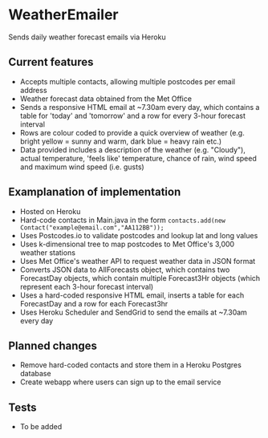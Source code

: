 # WeatherEmailer
Sends daily weather forecast emails via Heroku

## Current features
* Accepts multiple contacts, allowing multiple postcodes per email address
* Weather forecast data obtained from the Met Office
* Sends a responsive HTML email at ~7.30am every day, which contains a table for 'today' and 'tomorrow' and a row for every 3-hour forecast interval
* Rows are colour coded to provide a quick overview of weather (e.g. bright yellow = sunny and warm, dark blue = heavy rain etc.)
* Data provided includes a description of the weather (e.g. "Cloudy"), actual temperature, 'feels like' temperature, chance of rain, wind speed and maximum wind speed (i.e. gusts)

## Examplanation of implementation
* Hosted on Heroku
* Hard-code contacts in Main.java in the form `contacts.add(new Contact("example@email.com","AA112BB"));`
* Uses Postcodes.io to validate postcodes and lookup lat and long values
* Uses k-dimensional tree to map postcodes to Met Office's 3,000 weather stations
* Uses Met Office's weather API to request weather data in JSON format
* Converts JSON data to AllForecasts object, which contains two ForecastDay objects, which contain multiple Forecast3Hr objects (which represent each 3-hour forecast interval)
* Uses a hard-coded responsive HTML email, inserts a table for each ForecastDay and a row for each Forecast3hr
* Uses Heroku Scheduler and SendGrid to send the emails at ~7.30am every day

## Planned changes
* Remove hard-coded contacts and store them in a Heroku Postgres database
* Create webapp where users can sign up to the email service

## Tests
* To be added